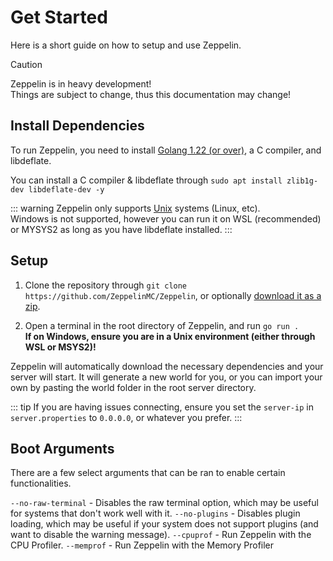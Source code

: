 # Get Started
Here is a short guide on how to setup and use Zeppelin.

> [!CAUTION]
> Zeppelin is in heavy development!\
> Things are subject to change, thus this documentation may change!


## Install Dependencies

To run Zeppelin, you need to install [Golang 1.22 (or over)](https://go.dev/dl/), a C compiler, and libdeflate.

You can install a C compiler & libdeflate through `sudo apt install zlib1g-dev libdeflate-dev -y`

::: warning
Zeppelin only supports [Unix](https://en.wikipedia.org/wiki/List_of_Unix_systems) systems (Linux, etc).\
Windows is not supported, however you can run it on WSL (recommended) or MYSYS2 as long as you have libdeflate installed.
:::

## Setup

1. Clone the repository through `git clone https://github.com/ZeppelinMC/Zeppelin`, or optionally [download it as a zip](https://github.com/ZeppelinMC/Zeppelin/archive/refs/heads/main.zip).

2. Open a terminal in the root directory of Zeppelin, and run `go run .`\
**If on Windows, ensure you are in a Unix environment (either through WSL or MSYS2)!**

Zeppelin will automatically download the necessary dependencies and your server will start.
It will generate a new world for you, or you can import your own by pasting the world folder in the root server directory.

::: tip
If you are having issues connecting, ensure you set the `server-ip` in `server.properties` to `0.0.0.0`, or whatever you prefer.
:::

## Boot Arguments
There are a few select arguments that can be ran to enable certain functionalities.

`--no-raw-terminal` - Disables the raw terminal option, which may be useful for systems that don't work well with it.
`--no-plugins` - Disables plugin loading, which may be useful if your system does not support plugins (and want to disable the warning message).
`--cpuprof` - Run Zeppelin with the CPU Profiler.
`--memprof` - Run Zeppelin with the Memory Profiler
